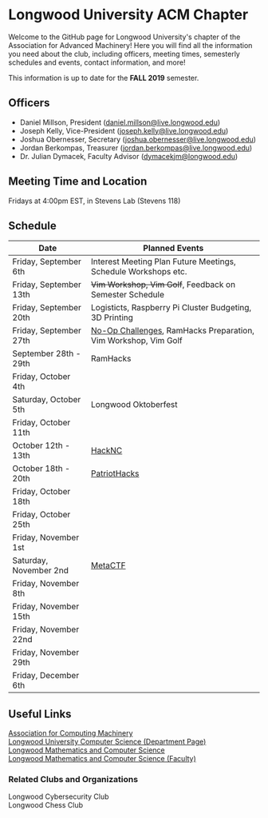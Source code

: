 # Longwood University ACM Chapter
Welcome to the GitHub page for Longwood University's chapter of the Association for Advanced Machinery! Here you will find all the information you need about the club, including officers, meeting times, semesterly schedules and events, contact information, and more!

This information is up to date for the **FALL 2019** semester.

## Officers
- Daniel Millson, President (daniel.millson@live.longwood.edu)
- Joseph Kelly, Vice-President (joseph.kelly@live.longwood.edu)
- Joshua Obernesser, Secretary (joshua.obernesser@live.longwood.edu)
- Jordan Berkompas, Treasurer (jordan.berkompas@live.longwood.edu)
- Dr. Julian Dymacek, Faculty Advisor (dymacekjm@longwood.edu)

## Meeting Time and Location
Fridays at 4:00pm EST, in Stevens Lab (Stevens 118)

## Schedule
|          Date          | Planned Events |
| ---------------------- | -------------- |
| Friday, September 6th  | Interest Meeting Plan Future Meetings, Schedule Workshops etc.  |
| Friday, September 13th | ~~Vim Workshop, Vim Golf~~, Feedback on Semester Schedule |
| Friday, September 20th | Logisticts, Raspberry Pi Cluster Budgeting, 3D Printing |
| Friday, September 27th | [No-Op Challenges](https://noopschallenge.com/), RamHacks Preparation, Vim Workshop, Vim Golf|
| September 28th - 29th  | RamHacks |
| Friday, October 4th    |
| Saturday, October 5th  | Longwood Oktoberfest |
| Friday, October 11th   |
| October 12th - 13th    | [HackNC](https://hacknc.com/) |
| October 18th - 20th    | [PatriotHacks]() |
| Friday, October 18th   |
| Friday, October 25th   |
| Friday, November 1st   |
| Saturday, November 2nd | [MetaCTF](https://metactf.com/) |
| Friday, November 8th  |
| Friday, November 15th  |
| Friday, November 22nd  |
| Friday, November 29th   |
| Friday, December 6th   |

## Useful Links
[Association for Computing Machinery](https://www.acm.org/) \
[Longwood University Computer Science (Department Page)](http://cs.longwood.edu/) \
[Longwood Mathematics and Computer Science](http://www.longwood.edu/mathematics/) \
[Longwood Mathematics and Computer Science (Faculty)](http://www.longwood.edu/mathematics/about/faculty-staff/)

### Related Clubs and Organizations
Longwood Cybersecurity Club \
Longwood Chess Club
